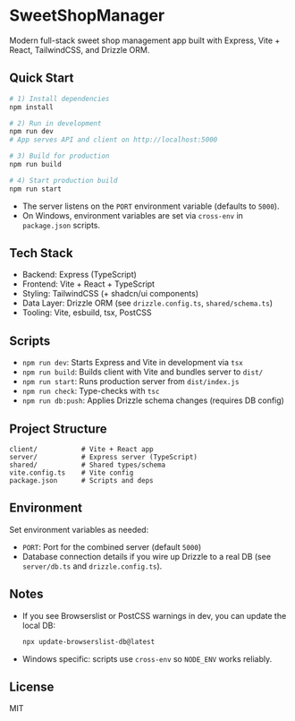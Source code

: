 # SweetShopManager

Modern full-stack sweet shop management app built with Express, Vite + React, TailwindCSS, and Drizzle ORM.

## Quick Start

```bash
# 1) Install dependencies
npm install

# 2) Run in development
npm run dev
# App serves API and client on http://localhost:5000

# 3) Build for production
npm run build

# 4) Start production build
npm run start
```

- The server listens on the `PORT` environment variable (defaults to `5000`).
- On Windows, environment variables are set via `cross-env` in `package.json` scripts.

## Tech Stack
- Backend: Express (TypeScript)
- Frontend: Vite + React + TypeScript
- Styling: TailwindCSS (+ shadcn/ui components)
- Data Layer: Drizzle ORM (see `drizzle.config.ts`, `shared/schema.ts`)
- Tooling: Vite, esbuild, tsx, PostCSS

## Scripts
- `npm run dev`: Starts Express and Vite in development via `tsx`
- `npm run build`: Builds client with Vite and bundles server to `dist/`
- `npm run start`: Runs production server from `dist/index.js`
- `npm run check`: Type-checks with `tsc`
- `npm run db:push`: Applies Drizzle schema changes (requires DB config)

## Project Structure
```
client/           # Vite + React app
server/           # Express server (TypeScript)
shared/           # Shared types/schema
vite.config.ts    # Vite config
package.json      # Scripts and deps
```

## Environment
Set environment variables as needed:
- `PORT`: Port for the combined server (default `5000`)
- Database connection details if you wire up Drizzle to a real DB (see `server/db.ts` and `drizzle.config.ts`).

## Notes
- If you see Browserslist or PostCSS warnings in dev, you can update the local DB:
  ```bash
  npx update-browserslist-db@latest
  ```
- Windows specific: scripts use `cross-env` so `NODE_ENV` works reliably.

## License
MIT
